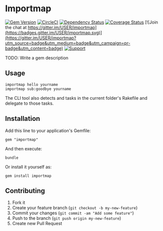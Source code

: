 # Importmap

[![Gem Version](https://badge.fury.io/rb/importmap.png)](http://badge.fury.io/rb/importmap)
[![CircleCI](https://circleci.com/gh/USER/importmap.svg?style=svg)](https://circleci.com/gh/USER/importmap)
[![Dependency Status](https://gemnasium.com/USER/importmap.png)](https://gemnasium.com/USER/importmap)
[![Coverage Status](https://coveralls.io/importmaps/USER/importmap/badge.png)](https://coveralls.io/r/USER/importmap)
[![Join the chat at https://gitter.im/USER/importmap](https://badges.gitter.im/USER/importmap.svg)](https://gitter.im/USER/importmap?utm_source=badge&utm_medium=badge&utm_campaign=pr-badge&utm_content=badge)
[![Support](https://img.shields.io/badge/get-support-blue.svg)](https://boltops.com?utm_source=badge&utm_medium=badge&utm_campaign=importmap)

TODO: Write a gem description

## Usage

    importmap hello yourname
    importmap sub:goodbye yourname

The CLI tool also detects and tasks in the current folder's Rakefile and delegate to those tasks.

## Installation

Add this line to your application's Gemfile:

    gem "importmap"

And then execute:

    bundle

Or install it yourself as:

    gem install importmap

## Contributing

1. Fork it
2. Create your feature branch (`git checkout -b my-new-feature`)
3. Commit your changes (`git commit -am "Add some feature"`)
4. Push to the branch (`git push origin my-new-feature`)
5. Create new Pull Request
